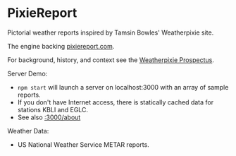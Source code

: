 # PixieReport
Pictorial weather reports inspired by Tamsin Bowles' Weatherpixie site.

The engine backing [pixiereport.com](https://pixiereport.com).

For background, history, and context see the [Weatherpixie Prospectus](doc/weatherpixie-prospectus.md).

Server Demo:

* `npm start` will launch a server on localhost:3000 with an array of sample reports.
* If you don't have Internet access, there is statically cached data for stations KBLI and EGLC.
* See also [:3000/about](http://localhost:3000/about)

Weather Data:

* US National Weather Service METAR reports.

